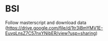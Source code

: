 # BSI


Follow masterscript and download data (https://drive.google.com/file/d/1tr3iBmYMV1E-EuvqLnsZ7C57nxYNibER/view?usp=sharing)
